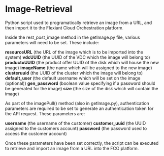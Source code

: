# Image-Retrieval
Python script used to programatically retrieve an image from a URL, and then import it to the Flexiant Cloud Orchestration platform.

Inside the rest_post_image method in the getImage.py file, various parameters will need to be set.  These include:

**resourceURL** (the URL of the image which is to be imported into the system)
**vdcUUID** (the UUID of the VDC which the image will belong to)
**productoUUID** (the product offer UUID of the disk which will house the new image)
**imageName** (the name which will be assigned to the new image)
**clusteruuid** (the UUID of the cluster which the image will belong to)
**default_user** (the default username which will be set on the image (optional))
**gen_password** (boolean value specifying if a password should be generated for the image)
**size** (the size of the disk which will contain the image)

As part of the imagePull() method (also in getImage.py), authentication parameters are required to be set to generate an authentication token for the API request.  These parameters are:

**username** (the username of the customer)
**customer_uuid** (the UUID assigned to the customers account)
**password** (the password used to access the customer account)

Once these parameters have been set correctly, the script can be executed to retrieve and import an image from a URL into the FCO platform.


